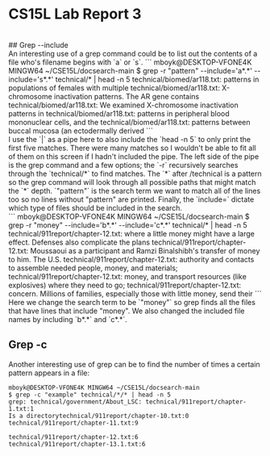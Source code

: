 # CS15L Lab Report 3
<br />
## Grep --include
<br />
An interesting use of a grep command could be to list out the contents of a file who's filename begins with `a` or `s`.
```
mboyk@DESKTOP-VFONE4K MINGW64 ~/CSE15L/docsearch-main
$ grep -r "pattern" --include='a*.*' --include='s*.*' technical/* |  head -n 5
technical/biomed/ar118.txt:          patterns in populations of females with multiple
technical/biomed/ar118.txt:          X-chromosome inactivation patterns. The AR gene contains
technical/biomed/ar118.txt:          We examined X-chromosome inactivation patterns in
technical/biomed/ar118.txt:          patterns in peripheral blood mononuclear cells, and the
technical/biomed/ar118.txt:          patterns between buccal mucosa (an ectodermally derived
```
<br />
I use the `|` as a pipe here to also include the `head -n 5` to only print the first five matches. There were many matches so I wouldn't be able to fit all of them on this screen if I hadn't included the pipe. The left side of the pipe is the grep command and a few options; the `-r` recursively searches through the `technical/*` to find matches. The `*` after /technical is a pattern so the grep command will look through all possible paths that might match the `*` depth. `"pattern"` is the search term we want to match all of the lines too so no lines without "pattern" are printed. Finally, the `include=` dictate which type of files should be included in the search.
<br />
```
mboyk@DESKTOP-VFONE4K MINGW64 ~/CSE15L/docsearch-main
$ grep -r "money" --include='b*.*' --include='c*.*' technical/*
 |  head -n 5
technical/911report/chapter-12.txt:                where a little money might have a large effect. Defenses also complicate the plans
technical/911report/chapter-12.txt:                Moussaoui as a participant and Ramzi Binalshibh's transfer of money to him. The U.S.
technical/911report/chapter-12.txt:                    authority and contacts to assemble needed people, money, and materials;
technical/911report/chapter-12.txt:                    money, and transport resources (like explosives) where they need to go;
technical/911report/chapter-12.txt:                concern. Millions of families, especially those with little money, send their
```
<br />
Here we change the search term to be `"money"` so grep finds all the files that have lines that include "money". We also changed the included file names by including `b*.*` and `c*.*`.

<br />

## Grep -c
Another interesting use of grep can be to find the number of times a certain pattern appears in a file:
```
mboyk@DESKTOP-VFONE4K MINGW64 ~/CSE15L/docsearch-main
$ grep -c "example" technical/*/* | head -n 5
grep: technical/government/About_LSC: technical/911report/chapter-1.txt:1
Is a directorytechnical/911report/chapter-10.txt:0
technical/911report/chapter-11.txt:9

technical/911report/chapter-12.txt:6
technical/911report/chapter-13.1.txt:6
```



